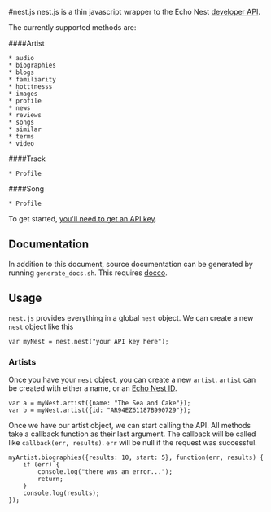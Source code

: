 #nest.js 
nest.js is a thin javascript wrapper to the Echo Nest 
[developer API](http://developer.echonest.com).

The currently supported methods are:

####Artist

    * audio
    * biographies
    * blogs
    * familiarity
    * hotttnesss
    * images
    * profile
    * news
    * reviews
    * songs
    * similar
    * terms
    * video

####Track

    * Profile

####Song

    * Profile

To get started, [you'll need to get an API key](http://developer.echonest.com/account/register).

## Documentation
In addition to this document, source documentation can be generated
by running `generate_docs.sh`. This requires [docco](http://jashkenas.github.com/docco/).

## Usage
`nest.js` provides everything in a global `nest` object. We can create
a new `nest` object like this

`var myNest = nest.nest("your API key here");`


### Artists
Once you have your `nest` object, you can create a new `artist`. `artist` can
be created with either a name, or an [Echo Nest ID](http://developer.echonest.com/docs/v4/index.html#identifiers).

    var a = myNest.artist({name: "The Sea and Cake"});
    var b = myNest.artist({id: "AR94EZ61187B990729"});

Once we have our artist object, we can start calling the API. All methods take a
callback function as their last argument. The callback will be called like `callback(err, results)`. `err` will be null if the request was successful.

    myArtist.biographies({results: 10, start: 5}, function(err, results) {
        if (err) {
            console.log("there was an error...");
            return;
        }
        console.log(results);
    });
